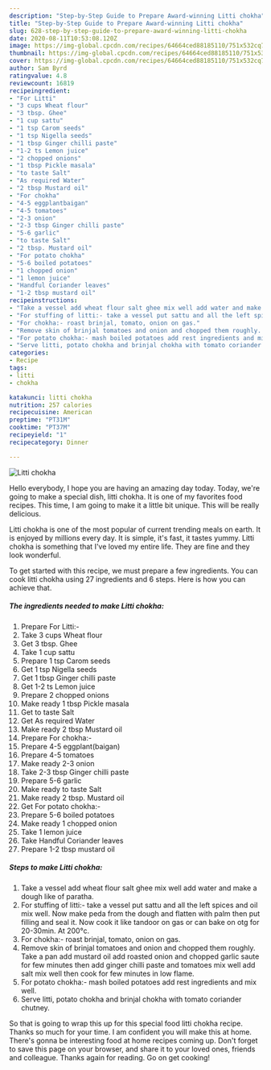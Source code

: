 ```yaml
---
description: "Step-by-Step Guide to Prepare Award-winning Litti chokha"
title: "Step-by-Step Guide to Prepare Award-winning Litti chokha"
slug: 628-step-by-step-guide-to-prepare-award-winning-litti-chokha
date: 2020-08-11T10:53:08.120Z
image: https://img-global.cpcdn.com/recipes/64664ced88185110/751x532cq70/litti-chokha-recipe-main-photo.jpg
thumbnail: https://img-global.cpcdn.com/recipes/64664ced88185110/751x532cq70/litti-chokha-recipe-main-photo.jpg
cover: https://img-global.cpcdn.com/recipes/64664ced88185110/751x532cq70/litti-chokha-recipe-main-photo.jpg
author: Sam Byrd
ratingvalue: 4.8
reviewcount: 16819
recipeingredient:
- "For Litti"
- "3 cups Wheat flour"
- "3 tbsp. Ghee"
- "1 cup sattu"
- "1 tsp Carom seeds"
- "1 tsp Nigella seeds"
- "1 tbsp Ginger chilli paste"
- "1-2 ts Lemon juice"
- "2 chopped onions"
- "1 tbsp Pickle masala"
- "to taste Salt"
- "As required Water"
- "2 tbsp Mustard oil"
- "For chokha"
- "4-5 eggplantbaigan"
- "4-5 tomatoes"
- "2-3 onion"
- "2-3 tbsp Ginger chilli paste"
- "5-6 garlic"
- "to taste Salt"
- "2 tbsp. Mustard oil"
- "For potato chokha"
- "5-6 boiled potatoes"
- "1 chopped onion"
- "1 lemon juice"
- "Handful Coriander leaves"
- "1-2 tbsp mustard oil"
recipeinstructions:
- "Take a vessel add wheat flour salt ghee mix well add water and make a dough like of paratha."
- "For stuffing of litti:- take a vessel put sattu and all the left spices and oil mix well. Now make peda from the dough and flatten with palm then put filling and seal it. Now cook it like tandoor on gas or can bake on otg for 20-30min. At 200°c."
- "For chokha:- roast brinjal, tomato, onion on gas."
- "Remove skin of brinjal tomatoes and onion and chopped them roughly. Take a pan add mustard oil add roasted onion and chopped garlic saute for few minutes then add ginger chilli paste and tomatoes mix well add salt mix well then cook for few minutes in low flame."
- "For potato chokha:- mash boiled potatoes add rest ingredients and mix well."
- "Serve litti, potato chokha and brinjal chokha with tomato coriander chutney."
categories:
- Recipe
tags:
- litti
- chokha

katakunci: litti chokha 
nutrition: 257 calories
recipecuisine: American
preptime: "PT31M"
cooktime: "PT37M"
recipeyield: "1"
recipecategory: Dinner

---
```



![Litti chokha](https://img-global.cpcdn.com/recipes/64664ced88185110/751x532cq70/litti-chokha-recipe-main-photo.jpg)

Hello everybody, I hope you are having an amazing day today. Today, we're going to make a special dish, litti chokha. It is one of my favorites food recipes. This time, I am going to make it a little bit unique. This will be really delicious.

Litti chokha is one of the most popular of current trending meals on earth. It is enjoyed by millions every day. It is simple, it's fast, it tastes yummy. Litti chokha is something that I've loved my entire life. They are fine and they look wonderful.




To get started with this recipe, we must prepare a few ingredients. You can cook litti chokha using 27 ingredients and 6 steps. Here is how you can achieve that.

<!--inarticleads1-->

##### The ingredients needed to make Litti chokha:

1. Prepare For Litti:-
1. Take 3 cups Wheat flour
1. Get 3 tbsp. Ghee
1. Take 1 cup sattu
1. Prepare 1 tsp Carom seeds
1. Get 1 tsp Nigella seeds
1. Get 1 tbsp Ginger chilli paste
1. Get 1-2 ts Lemon juice
1. Prepare 2 chopped onions
1. Make ready 1 tbsp Pickle masala
1. Get to taste Salt
1. Get As required Water
1. Make ready 2 tbsp Mustard oil
1. Prepare For chokha:-
1. Prepare 4-5 eggplant(baigan)
1. Prepare 4-5 tomatoes
1. Make ready 2-3 onion
1. Take 2-3 tbsp Ginger chilli paste
1. Prepare 5-6 garlic
1. Make ready to taste Salt
1. Make ready 2 tbsp. Mustard oil
1. Get For potato chokha:-
1. Prepare 5-6 boiled potatoes
1. Make ready 1 chopped onion
1. Take 1 lemon juice
1. Take Handful Coriander leaves
1. Prepare 1-2 tbsp mustard oil




<!--inarticleads2-->

##### Steps to make Litti chokha:

1. Take a vessel add wheat flour salt ghee mix well add water and make a dough like of paratha.
1. For stuffing of litti:- take a vessel put sattu and all the left spices and oil mix well. Now make peda from the dough and flatten with palm then put filling and seal it. Now cook it like tandoor on gas or can bake on otg for 20-30min. At 200°c.
1. For chokha:- roast brinjal, tomato, onion on gas.
1. Remove skin of brinjal tomatoes and onion and chopped them roughly. Take a pan add mustard oil add roasted onion and chopped garlic saute for few minutes then add ginger chilli paste and tomatoes mix well add salt mix well then cook for few minutes in low flame.
1. For potato chokha:- mash boiled potatoes add rest ingredients and mix well.
1. Serve litti, potato chokha and brinjal chokha with tomato coriander chutney.




So that is going to wrap this up for this special food litti chokha recipe. Thanks so much for your time. I am confident you will make this at home. There's gonna be interesting food at home recipes coming up. Don't forget to save this page on your browser, and share it to your loved ones, friends and colleague. Thanks again for reading. Go on get cooking!
